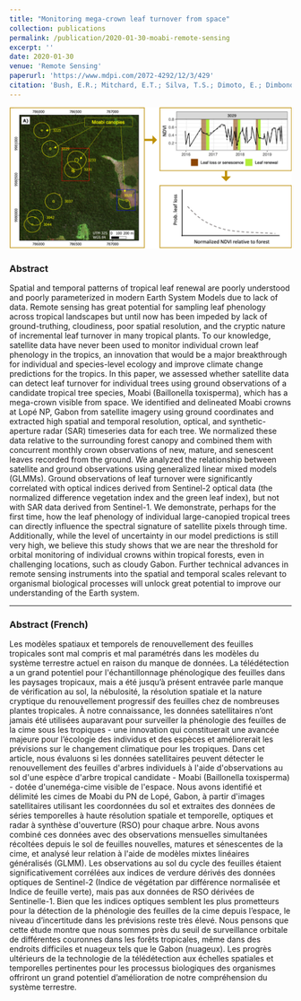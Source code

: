```yaml
---
title: "Monitoring mega-crown leaf turnover from space"
collection: publications
permalink: /publication/2020-01-30-moabi-remote-sensing
excerpt: ''
date: 2020-01-30
venue: 'Remote Sensing'
paperurl: 'https://www.mdpi.com/2072-4292/12/3/429'
citation: 'Bush, E.R.; Mitchard, E.T.; Silva, T.S.; Dimoto, E.; Dimbonda, P.; Makaga, L.; Abernethy, K. (2020) Monitoring Mega-Crown Leaf Turnover from Space. Remote Sens. 12, 429'
---
```


![alt text](/images/GraphicalAbstract.png "Graphical Abstract")

### Abstract
Spatial and temporal patterns of tropical leaf renewal are poorly understood and poorly parameterized in modern Earth System Models due to lack of data. Remote sensing has great potential for sampling leaf phenology across tropical landscapes but until now has been impeded by lack of ground-truthing, cloudiness, poor spatial resolution, and the cryptic nature of incremental leaf turnover in many tropical plants. To our knowledge, satellite data have never been used to monitor individual crown leaf phenology in the tropics, an innovation that would be a major breakthrough for individual and species-level ecology and improve climate change predictions for the tropics. In this paper, we assessed whether satellite data can detect leaf turnover for individual trees using ground observations of a candidate tropical tree species, Moabi (Baillonella toxisperma), which has a mega-crown visible from space. We identified and delineated Moabi crowns at Lopé NP, Gabon from satellite imagery using ground coordinates and extracted high spatial and temporal resolution, optical, and synthetic-aperture radar (SAR) timeseries data for each tree. We normalized these data relative to the surrounding forest canopy and combined them with concurrent monthly crown observations of new, mature, and senescent leaves recorded from the ground. We analyzed the relationship between satellite and ground observations using generalized linear mixed models (GLMMs). Ground observations of leaf turnover were significantly correlated with optical indices derived from Sentinel-2 optical data (the normalized difference vegetation index and the green leaf index), but not with SAR data derived from Sentinel-1. We demonstrate, perhaps for the first time, how the leaf phenology of individual large-canopied tropical trees can directly influence the spectral signature of satellite pixels through time. Additionally, while the level of uncertainty in our model predictions is still very high, we believe this study shows that we are near the threshold for orbital monitoring of individual crowns within tropical forests, even in challenging locations, such as cloudy Gabon. Further technical advances in remote sensing instruments into the spatial and temporal scales relevant to organismal biological processes will unlock great potential to improve our understanding of the Earth system.

***

### Abstract (French)
Les modèles spatiaux et temporels de renouvellement des feuilles tropicales sont mal compris et mal paramétrés dans les modèles du système terrestre actuel en raison du manque de données. La télédétection a un grand potentiel pour l'échantillonnage phénologique des feuilles dans les paysages tropicaux, mais a été jusqu’à présent entravée parle manque de vérification au sol, la nébulosité, la résolution spatiale et la nature cryptique du renouvellement progressif des feuilles chez de nombreuses plantes tropicales. À notre connaissance, les données satellitaires n’ont jamais été utilisées auparavant pour surveiller la phénologie des feuilles de la cime sous les tropiques - une innovation qui constituerait une avancée majeure pour l’écologie des individus et des espèces et améliorerait les prévisions sur le changement climatique pour les tropiques. Dans cet article, nous évaluons si les données satellitaires peuvent détecter le renouvellement des feuilles d'arbres individuels à l'aide d'observations au sol d'une espèce d'arbre tropical candidate - Moabi (Baillonella toxisperma) - dotée d'uneméga-cime visible de l'espace. Nous avons identifié et délimité les cimes de Moabi du PN de Lopé, Gabon, à partir d'images satellitaires utilisant les coordonnées du sol et extraites des données de séries temporelles à haute résolution spatiale et temporelle, optiques et radar à synthèse d'ouverture (RSO) pour chaque arbre. Nous avons combiné ces données avec des observations mensuelles simultanées récoltées depuis le sol de feuilles nouvelles, matures et sénescentes de la cime, et analysé leur relation à l'aide de modèles mixtes linéaires généralisés (GLMM). Les observations au sol du cycle des feuilles étaient significativement corrélées aux indices de verdure dérivés des données optiques de Sentinel-2 (Indice de végétation par différence normalisée et Indice de feuille verte), mais pas aux données de RSO dérivées de Sentinelle-1. Bien que les indices optiques semblent les plus prometteurs pour la détection de la phénologie des feuilles de la cime depuis l’espace, le niveau d’incertitude dans les prévisions reste très élevé. Nous pensons que cette étude montre que nous sommes près du seuil de surveillance orbitale de différentes couronnes dans les forêts tropicales, même dans des endroits difficiles et nuageux tels que le Gabon (nuageux). Les progrès ultérieurs de la technologie de la télédétection aux échelles spatiales et temporelles pertinentes pour les processus biologiques des organismes offriront un grand potentiel d’amélioration de notre compréhension du système terrestre.
